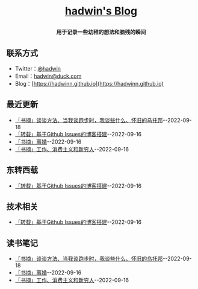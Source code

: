 **<p align="center">[hadwin's Blog](https://hadwinn.github.io)</p>**
====

**<p align="center">用于记录一些幼稚的想法和脑残的瞬间</p>**

## 联系方式
- Twitter：[@hadwin](https://twitter.com/hadwinjia)
- Email：[hadwin@duck.com](mailto:hadwin@duck.com)
- Blog：[https://hadwinn.github.io](https://hadwinn.github.io)
## 最近更新
- [「书摘」谈谈方法、当我谈跑步时，我谈些什么、怀旧的乌托邦](https://github.com/hadwinn/blog/issues/4)--2022-09-18
- [「转载」基于Github Issues的博客搭建](https://github.com/hadwinn/blog/issues/3)--2022-09-16
- [「书摘」离婚](https://github.com/hadwinn/blog/issues/2)--2022-09-16
- [「书摘」工作、消费主义和新穷人](https://github.com/hadwinn/blog/issues/1)--2022-09-16
## 东转西载
- [「转载」基于Github Issues的博客搭建](https://github.com/hadwinn/blog/issues/3)--2022-09-16
## 技术相关
- [「转载」基于Github Issues的博客搭建](https://github.com/hadwinn/blog/issues/3)--2022-09-16
## 读书笔记
- [「书摘」谈谈方法、当我谈跑步时，我谈些什么、怀旧的乌托邦](https://github.com/hadwinn/blog/issues/4)--2022-09-18
- [「书摘」离婚](https://github.com/hadwinn/blog/issues/2)--2022-09-16
- [「书摘」工作、消费主义和新穷人](https://github.com/hadwinn/blog/issues/1)--2022-09-16
